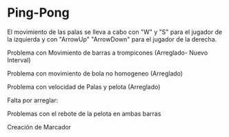 # Ping-Pong
El movimiento de las palas se lleva a cabo con "W" y "S" para el jugador de la izquierda y con "ArrowUp" "ArrowDown" para el jugador de la derecha.


Problema con Movimiento de barras a trompicones (Arreglado- Nuevo Interval)

Problema con movimiento de bola no homogeneo (Arreglado)

Problema con velocidad de Palas y pelota (Arreglado)


Falta por arreglar:

   Problemas con el rebote de la pelota en ambas barras
  
  
   Creación de Marcador
